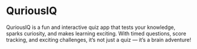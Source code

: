 # QuriousIQ
QuriousIQ is a fun and interactive quiz app that tests your knowledge, sparks curiosity, and makes learning exciting. With timed questions, score tracking, and exciting challenges, it’s not just a quiz — it’s a brain adventure! 
